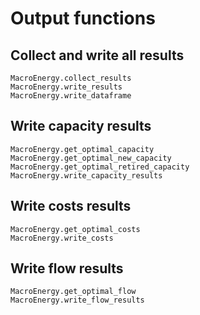 # Output functions

## Collect and write all results

```@docs
MacroEnergy.collect_results
MacroEnergy.write_results
MacroEnergy.write_dataframe
```

## Write capacity results

```@docs
MacroEnergy.get_optimal_capacity
MacroEnergy.get_optimal_new_capacity
MacroEnergy.get_optimal_retired_capacity
MacroEnergy.write_capacity_results
```

## Write costs results

```@docs
MacroEnergy.get_optimal_costs
MacroEnergy.write_costs
```

## Write flow results

```@docs
MacroEnergy.get_optimal_flow
MacroEnergy.write_flow_results
```